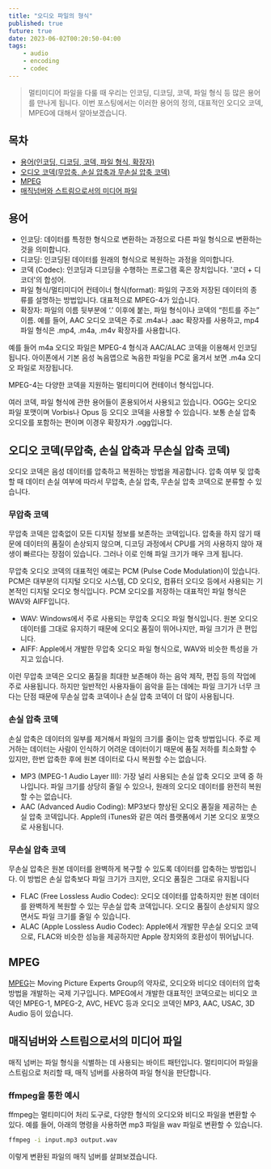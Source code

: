 ```yaml
---
title: "오디오 파일의 형식"
published: true
future: true
date: 2023-06-02T00:20:50-04:00
tags:
    - audio
    - encoding
    - codec
---
```


> 멀티미디어 파일을 다룰 때 우리는 인코딩, 디코딩, 코덱, 파일 형식 등 많은 용어를 만나게 됩니다. 이번 포스팅에서는 이러한 용어의 정의, 대표적인 오디오 코덱, MPEG에 대해서 알아보겠습니다.

## 목차
- [용어(인코딩, 디코딩, 코덱, 파일 형식, 확장자)](#용어)
- [오디오 코덱(무압축, 손실 압축과 무손실 압축 코덱)](#오디오-코덱무압축-손실-압축과-무손실-압축-코덱)
- [MPEG](#mpeg)
- [매직넘버와 스트림으로서의 미디어 파일](#매직넘버와-스트림으로서의-미디어-파일)

## 용어
- 인코딩: 데이터를 특정한 형식으로 변환하는 과정으로 다른 파일 형식으로 변환하는 것을 의미합니다.
- 디코딩: 인코딩된 데이터를 원래의 형식으로 복원하는 과정을 의미합니다.
- 코덱 (Codec): 인코딩과 디코딩을 수행하는 프로그램 혹은 장치입니다. '코더 + 디코더'의 합성어.
- 파일 형식/멀티미디어 컨테이너 형식(format): 파일의 구조와 저장된 데이터의 종류를 설명하는 방법입니다. 대표적으로 MPEG-4가 있습니다.
- 확장자: 파일의 이름 뒷부분에 ‘.’ 이후에 붙는, 파일 형식이나 코덱의 “힌트를 주는” 이름. 예를 들어, AAC 오디오 코덱은 주로 .m4a나 .aac 확장자를 사용하고, mp4 파일 형식은 .mp4, .m4a, .m4v 확장자를 사용합니다.

예를 들어 m4a 오디오 파일은 MPEG-4 형식과 AAC/ALAC 코덱을 이용해서 인코딩됩니다. 아이폰에서 기본 음성 녹음앱으로 녹음한 파일을 PC로 옮겨서 보면 .m4a 오디오 파일로 저장됩니다.

MPEG-4는 다양한 코덱을 지원하는 멀티미디어 컨테이너 형식입니다. 

여러 코덱, 파일 형식에 관한 용어들이 혼용되어서 사용되고 있습니다. OGG는 오디오 파일 포맷이며 Vorbis나 Opus 등 오디오 코덱을 사용할 수 있습니다. 보통 손실 압축 오디오를 포함하는 편이며 이경우 확장자가 .ogg입니다.


## 오디오 코덱(무압축, 손실 압축과 무손실 압축 코덱)
오디오 코덱은 음성 데이터를 압축하고 복원하는 방법을 제공합니다. 압축 여부 및 압축할 때 데이터 손실 여부에 따라서 무압축, 손실 압축, 무손실 압축 코덱으로 분류할 수 있습니다.

### 무압축 코덱
무압축 코덱은 압축없이 모든 디지털 정보를 보존하는 코덱입니다. 압축을 하지 않기 때문에 데이터의 품질이 손상되지 않으며, 디코딩 과정에서 CPU를 거의 사용하지 않아 재생이 빠르다는 장점이 있습니다. 그러나 이로 인해 파일 크기가 매우 크게 됩니다.

무압축 오디오 코덱의 대표적인 예로는 PCM (Pulse Code Modulation)이 있습니다. PCM은 대부분의 디지털 오디오 시스템, CD 오디오, 컴퓨터 오디오 등에서 사용되는 기본적인 디지털 오디오 형식입니다.
PCM 오디오를 저장하는 대표적인 파일 형식은 WAV와 AIFF입니다.

- WAV: Windows에서 주로 사용되는 무압축 오디오 파일 형식입니다. 원본 오디오 데이터를 그대로 유지하기 때문에 오디오 품질이 뛰어나지만, 파일 크기가 큰 편입니다.
- AIFF: Apple에서 개발한 무압축 오디오 파일 형식으로, WAV와 비슷한 특성을 가지고 있습니다.

이런 무압축 코덱은 오디오 품질을 최대한 보존해야 하는 음악 제작, 편집 등의 작업에 주로 사용됩니다. 하지만 일반적인 사용자들이 음악을 듣는 데에는 파일 크기가 너무 크다는 단점 때문에 무손실 압축 코덱이나 손실 압축 코덱이 더 많이 사용됩니다.

### 손실 압축 코덱
손실 압축은 데이터의 일부를 제거해서 파일의 크기를 줄이는 압축 방법입니다. 주로 제거하는 데이터는 사람이 인식하기 어려운 데이터이기 때문에 품질 저하를 최소화할 수 있지만, 한번 압축한 후에 원본 데이터로 다시 복원할 수는 없습니다.
- MP3 (MPEG-1 Audio Layer III): 가장 널리 사용되는 손실 압축 오디오 코덱 중 하나입니다. 파일 크기를 상당히 줄일 수 있으나, 원래의 오디오 데이터를 완전히 복원할 수는 없습니다.
- AAC (Advanced Audio Coding): MP3보다 향상된 오디오 품질을 제공하는 손실 압축 코덱입니다. Apple의 iTunes와 같은 여러 플랫폼에서 기본 오디오 포맷으로 사용됩니다.

### 무손실 압축 코덱
무손실 압축은 원본 데이터를 완벽하게 복구할 수 있도록 데이터를 압축하는 방법입니다. 이 방법은 손실 압축보다 파일 크기가 크지만, 오디오 품질은 그대로 유지됩니다
- FLAC (Free Lossless Audio Codec): 오디오 데이터를 압축하지만 원본 데이터를 완벽하게 복원할 수 있는 무손실 압축 코덱입니다. 오디오 품질이 손상되지 않으면서도 파일 크기를 줄일 수 있습니다.
- ALAC (Apple Lossless Audio Codec): Apple에서 개발한 무손실 오디오 코덱으로, FLAC와 비슷한 성능을 제공하지만 Apple 장치와의 호환성이 뛰어납니다.

## MPEG
[MPEG](https://www.mpeg.org/)는 Moving Picture Experts Group의 약자로, 오디오와 비디오 데이터의 압축 방법을 개발하는 국제 기구입니다. MPEG에서 개발한 대표적인 코덱으로는 비디오 코덱인 MPEG-1, MPEG-2, AVC, HEVC 등과 오디오 코덱인 MP3, AAC, USAC, 3D Audio 등이 있습니다.

## 매직넘버와 스트림으로서의 미디어 파일
매직 넘버는 파일 형식을 식별하는 데 사용되는 바이트 패턴입니다. 멀티미디어 파일을 스트림으로 처리할 때, 매직 넘버를 사용하여 파일 형식을 판단합니다.

### ffmpeg을 통한 예시
ffmpeg는 멀티미디어 처리 도구로, 다양한 형식의 오디오와 비디오 파일을 변환할 수 있다. 예를 들어, 아래의 명령을 사용하면 mp3 파일을 wav 파일로 변환할 수 있습니다.
```bash
ffmpeg -i input.mp3 output.wav

```
이렇게 변환된 파일의 매직 넘버를 살펴보겠습니다.


